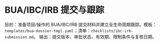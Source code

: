# BUA/IBC/IRB 提交与跟踪

目的：准备项目/操作的 BUA/IBC/IRB 提交材料并建立全生命周期跟踪。模板：`templates/bua-dossier-tmpl.yaml`；清单：`checklists/ibc-irb-submission.md`。
输出：提交版本、审批状态、有效期、限制条件与复核日期。
